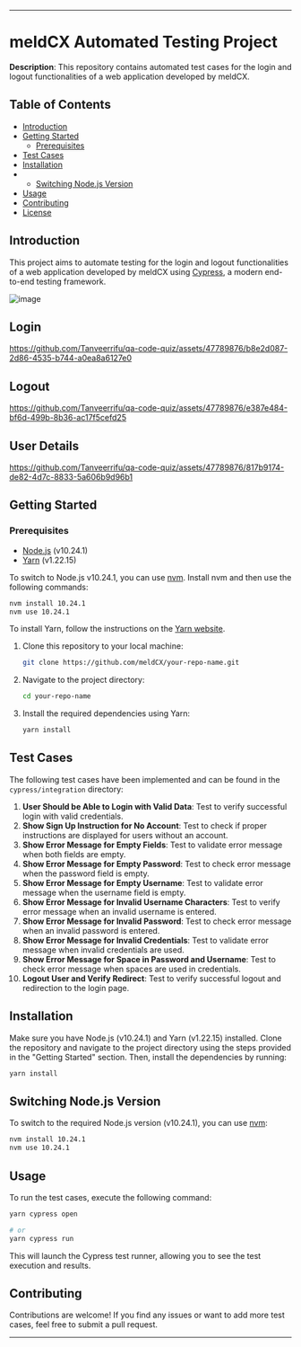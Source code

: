 
---

# meldCX Automated Testing Project

**Description**: This repository contains automated test cases for the login and logout functionalities of a web application developed by meldCX.

## Table of Contents

- [Introduction](#introduction)
- [Getting Started](#getting-started)
  - [Prerequisites](#prerequisites)
- [Test Cases](#test-cases)
- [Installation](#installation)
- - [Switching Node.js Version](#switching-nodejs-version)
- [Usage](#usage)
- [Contributing](#contributing)
- [License](#license)

## Introduction

This project aims to automate testing for the login and logout functionalities of a web application developed by meldCX using [Cypress](https://www.cypress.io/), a modern end-to-end testing framework.


![image](https://github.com/Tanveerrifu/qa-code-quiz/assets/47789876/cf6575a1-e71d-4dfd-9220-93459b28eee6)


## Login




https://github.com/Tanveerrifu/qa-code-quiz/assets/47789876/b8e2d087-2d86-4535-b744-a0ea8a6127e0





## Logout




https://github.com/Tanveerrifu/qa-code-quiz/assets/47789876/e387e484-bf6d-499b-8b36-ac17f5cefd25





## User Details





https://github.com/Tanveerrifu/qa-code-quiz/assets/47789876/817b9174-de82-4d7c-8833-5a606b9d96b1





## Getting Started

### Prerequisites

- [Node.js](https://nodejs.org/) (v10.24.1)
- [Yarn](https://yarnpkg.com/) (v1.22.15)

To switch to Node.js v10.24.1, you can use [nvm](https://github.com/nvm-sh/nvm). Install nvm and then use the following commands:

```bash
nvm install 10.24.1
nvm use 10.24.1
```

To install Yarn, follow the instructions on the [Yarn website](https://classic.yarnpkg.com/en/docs/install/).

1. Clone this repository to your local machine:
   ```bash
   git clone https://github.com/meldCX/your-repo-name.git
   ```

2. Navigate to the project directory:
   ```bash
   cd your-repo-name
   ```

3. Install the required dependencies using Yarn:
   ```bash
   yarn install
   ```

## Test Cases

The following test cases have been implemented and can be found in the `cypress/integration` directory:

1. **User Should be Able to Login with Valid Data**: Test to verify successful login with valid credentials.
2. **Show Sign Up Instruction for No Account**: Test to check if proper instructions are displayed for users without an account.
3. **Show Error Message for Empty Fields**: Test to validate error message when both fields are empty.
4. **Show Error Message for Empty Password**: Test to check error message when the password field is empty.
5. **Show Error Message for Empty Username**: Test to validate error message when the username field is empty.
6. **Show Error Message for Invalid Username Characters**: Test to verify error message when an invalid username is entered.
7. **Show Error Message for Invalid Password**: Test to check error message when an invalid password is entered.
8. **Show Error Message for Invalid Credentials**: Test to validate error message when invalid credentials are used.
9. **Show Error Message for Space in Password and Username**: Test to check error message when spaces are used in credentials.
10. **Logout User and Verify Redirect**: Test to verify successful logout and redirection to the login page.

## Installation

Make sure you have Node.js (v10.24.1) and Yarn (v1.22.15) installed. Clone the repository and navigate to the project directory using the steps provided in the "Getting Started" section. Then, install the dependencies by running:

```bash
yarn install
```

## Switching Node.js Version

To switch to the required Node.js version (v10.24.1), you can use [nvm](https://github.com/nvm-sh/nvm):

```bash
nvm install 10.24.1
nvm use 10.24.1
```

## Usage

To run the test cases, execute the following command:

```bash
yarn cypress open

# or
yarn cypress run
```

This will launch the Cypress test runner, allowing you to see the test execution and results.

## Contributing

Contributions are welcome! If you find any issues or want to add more test cases, feel free to submit a pull request.



---

